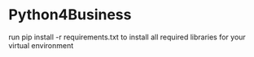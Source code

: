 # Python4Business

run pip install -r requirements.txt to install all required libraries for your virtual environment